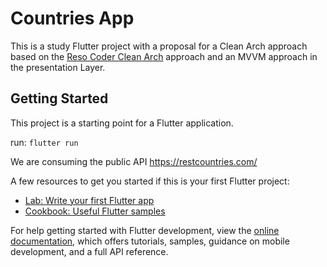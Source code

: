 # Countries App

This is a study Flutter project with a proposal for a Clean Arch approach based on the [Reso Coder Clean Arch](https://resocoder.com/flutter-clean-architecture-tdd/) approach and an MVVM approach in the presentation Layer.

## Getting Started

This project is a starting point for a Flutter application.

run: `flutter run`

We are consuming the public API https://restcountries.com/

A few resources to get you started if this is your first Flutter project:

- [Lab: Write your first Flutter app](https://docs.flutter.dev/get-started/codelab)
- [Cookbook: Useful Flutter samples](https://docs.flutter.dev/cookbook)

For help getting started with Flutter development, view the
[online documentation](https://docs.flutter.dev/), which offers tutorials,
samples, guidance on mobile development, and a full API reference.
